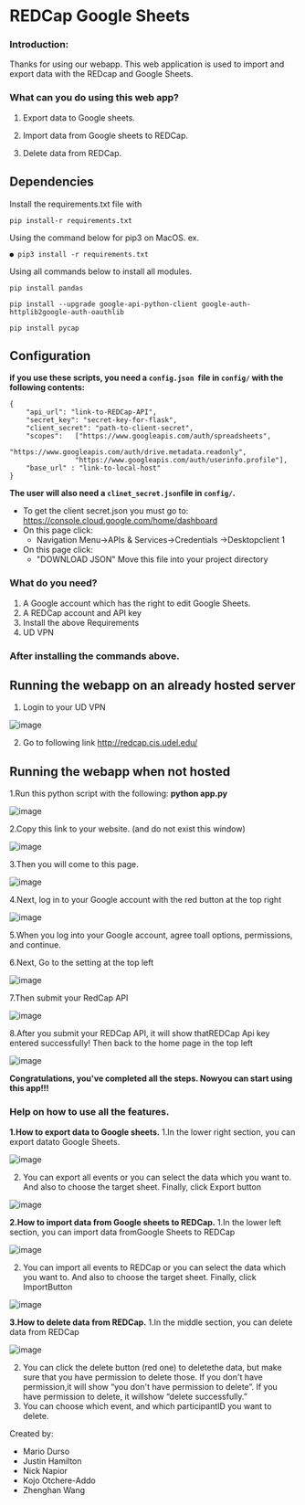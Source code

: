 # REDCap Google Sheets

### Introduction:

Thanks for using our webapp. This web application is used to import and export data with the REDcap and Google Sheets.

### What can you do using this web app?

1. Export data to Google sheets.


2. Import data from Google sheets to REDCap.


3. Delete data from REDCap.

## Dependencies

Install the requirements.txt file with 
```
pip install-r requirements.txt
```
Using the command below for pip3 on MacOS. ex.
```
● pip3 install -r requirements.txt
```
Using all commands below to install all modules.
```
pip install pandas

pip install --upgrade google-api-python-client google-auth-httplib2google-auth-oauthlib

pip install pycap
```

## Configuration

**if you use these scripts, you need a ```config.json ```file in ```config/``` with the following
contents:**

```
{
	"api_url": "link-to-REDCap-API",
	"secret_key": "secret-key-for-flask",
	"client_secret": "path-to-client-secret",
	"scopes": 	["https://www.googleapis.com/auth/spreadsheets",
				"https://www.googleapis.com/auth/drive.metadata.readonly",
				"https://www.googleapis.com/auth/userinfo.profile"],
	"base_url" : "link-to-local-host"
}
```



**The user will also need a ```clinet_secret.json```file in ```config/```.**


* To get the client secret.json you must go to:
https://console.cloud.google.com/home/dashboard
* On this page click:
	* Navigation Menu->APIs & Services->Credentials ->Desktopclient 1
* On this page click:
	* "DOWNLOAD JSON" Move this file into your project directory


### What do you need?

1. A Google account which has the right to edit Google Sheets.
2. A REDCap account and API key
3. Install the above Requirements
4. UD VPN


### After installing the commands above.

## Running the webapp on an already hosted server

1. Login to your UD VPN

![image](https://user-images.githubusercontent.com/54848986/117843794-b9238380-b2b1-11eb-903c-0144cc3780e1.png)

2. Go to following link http://redcap.cis.udel.edu/

## Running the webapp when not hosted

1.Run this python script with the following:
**python app.py**

![image](https://user-images.githubusercontent.com/54848986/117843979-e2dcaa80-b2b1-11eb-9a53-2e34b0944943.png)

2.Copy this link to your website. (and do not exist this window)

![image](https://user-images.githubusercontent.com/54848986/117844048-f4be4d80-b2b1-11eb-947a-915fa9641b19.png)

3.Then you will come to this page.

![image](https://user-images.githubusercontent.com/54848986/117844116-01db3c80-b2b2-11eb-848e-c761e281abae.png)

4.Next, log in to your Google account with the red button at the top right

![image](https://user-images.githubusercontent.com/54848986/117844214-13244900-b2b2-11eb-964a-862d404159bb.png)

5.When you log into your Google account, agree toall options, permissions, and continue.


6.Next, Go to the setting at the top left

![image](https://user-images.githubusercontent.com/54848986/117844305-29320980-b2b2-11eb-93d0-488e849b4041.png)

7.Then submit your RedCap API

![image](https://user-images.githubusercontent.com/54848986/117845738-677bf880-b2b3-11eb-8479-a152f9ceeec4.png)

8.After you submit your REDCap API, it will show thatREDCap Api key entered successfully!
Then back to the home page in the top left

![image](https://user-images.githubusercontent.com/54848986/117845829-78c50500-b2b3-11eb-9113-6890916ee4d9.png)

**Congratulations, you've completed all the steps. Nowyou can start using this
app!!!**


### Help on how to use all the features.

**1.How to export data to Google sheets.**
1.In the lower right section, you can export datato Google Sheets.

![image](https://user-images.githubusercontent.com/54848986/117846018-a27e2c00-b2b3-11eb-9064-310ae0955629.png)

2. You can export all events or you can select the data which you want to. And also to choose
the target sheet. Finally, click Export button

![image](https://user-images.githubusercontent.com/54848986/117846107-b75abf80-b2b3-11eb-8b84-a9056783b232.png)

**2.How to import data from Google sheets to REDCap.**
1.In the lower left section, you can import data fromGoogle Sheets to REDCap

![image](https://user-images.githubusercontent.com/54848986/117846178-c6417200-b2b3-11eb-94bf-2cad0b78cafe.png)

2. You can import all events to REDCap or you can select the data which you want to. And also
to choose the target sheet. Finally, click ImportButton

![image](https://user-images.githubusercontent.com/54848986/117846244-d5282480-b2b3-11eb-8199-fe9dde134e92.png)

**3.How to delete data from REDCap.**
1.In the middle section, you can delete data from REDCap

![image](https://user-images.githubusercontent.com/54848986/117846283-e07b5000-b2b3-11eb-8211-b834a56b515f.png)

2. You can click the delete button (red one) to deletethe data, but make sure that you have
permission to delete those. If you don't have permission,it will show “you don't have permission
to delete”. If you have permission to delete, it willshow “delete successfully.”
3. You can choose which event, and which participantID you want to delete.


Created by:

* Mario Durso
* Justin Hamilton
* Nick Napior
* Kojo Otchere-Addo
* Zhenghan Wang
